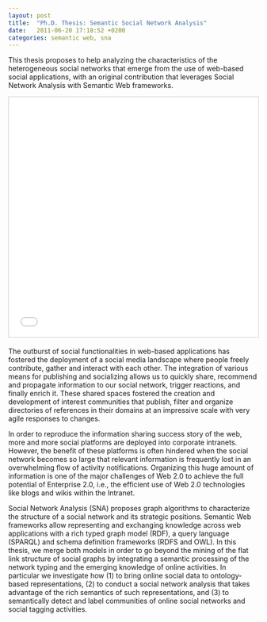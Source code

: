 ```yaml
---
layout: post
title:  "Ph.D. Thesis: Semantic Social Network Analysis"
date:   2011-06-20 17:18:52 +0200
categories: semantic web, sna
---
```

This thesis proposes to help analyzing the characteristics of the heterogeneous social networks that emerge from the use of web-based social applications, with an original contribution that leverages Social Network Analysis with Semantic Web frameworks. 

<iframe src="//fr.slideshare.net/slideshow/embed_code/key/AkbxRLIDqLyZdk" width="595" height="485" frameborder="0" marginwidth="0" marginheight="0" scrolling="no" style="border:1px solid #CCC; border-width:1px; margin-bottom:5px; max-width: 100%;" allowfullscreen> </iframe>

The outburst of social functionalities in web-based applications has fostered the deployment of a social media landscape where people freely contribute, gather and interact with each other. The integration of various means for publishing and socializing allows us to quickly share, recommend and propagate information to our social network, trigger reactions, and finally enrich it. These shared spaces fostered the creation and development of interest communities that publish, filter and organize directories of references in their domains at an impressive scale with very agile responses to changes.

In order to reproduce the information sharing success story of the web, more and more social platforms are deployed into corporate intranets. However, the benefit of these platforms is often hindered when the social network becomes so large that relevant information is frequently lost in an overwhelming flow of activity notifications. Organizing this huge amount of information is one of the major challenges of Web 2.0 to achieve the full potential of Enterprise 2.0, i.e., the efficient use of Web 2.0 technologies like blogs and wikis within the Intranet.

Social Network Analysis (SNA) proposes graph algorithms to characterize the structure of a social network and its strategic positions. Semantic Web frameworks allow representing and exchanging knowledge across web applications with a rich typed graph model (RDF), a query language (SPARQL) and schema definition frameworks (RDFS and OWL). In this thesis, we merge both models in order to go beyond the mining of the flat link structure of social graphs by integrating a semantic processing of the network typing and the emerging knowledge of online activities. In particular we investigate how (1) to bring online social data to ontology-based representations, (2) to conduct a social network analysis that takes advantage of the rich semantics of such representations, and (3) to semantically detect and label communities of online social networks and social tagging activities. 
